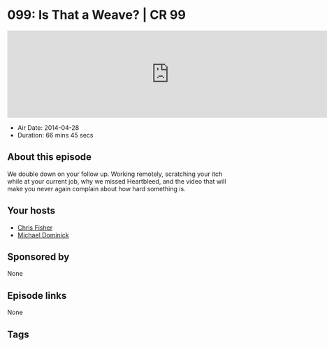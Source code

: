 # 099: Is That a Weave? | CR 99

<iframe src="https://player.fireside.fm/v2/MLf2ZzhC+4fu-OoBx?theme=dark" width="740" height="200" frameborder="0" scrolling="no"></iframe>

* Air Date: 2014-04-28
* Duration: 66 mins 45 secs

## About this episode

We double down on your follow up. Working remotely, scratching your itch while at your current job, why we missed Heartbleed, and the video that will make you never again complain about how hard something is.

## Your hosts
* [Chris Fisher](https://coder.show/hosts/chrislas)
* [Michael Dominick](https://coder.show/hosts/michael)

## Sponsored by

None



## Episode links

None



## Tags

